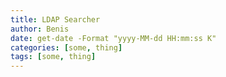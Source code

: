 ```yaml
---
title: LDAP Searcher
author: Benis
date: get-date -Format "yyyy-MM-dd HH:mm:ss K"
categories: [some, thing]
tags: [some, thing]
---
```

